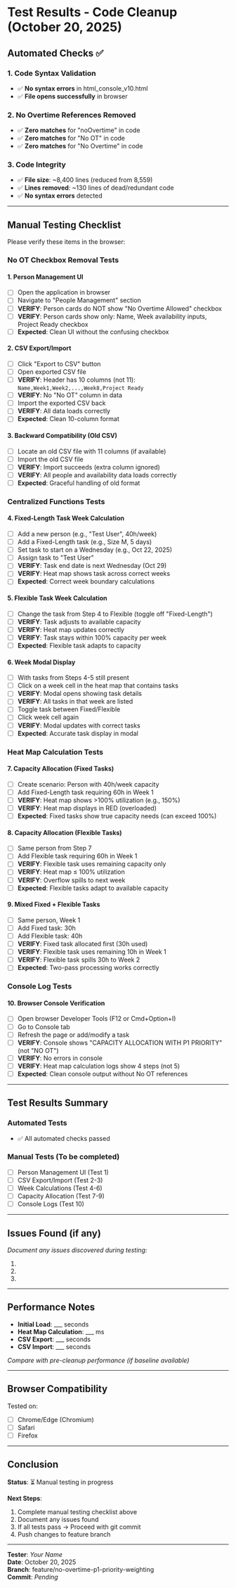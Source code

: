 # Test Results - Code Cleanup (October 20, 2025)

## Automated Checks ✅

### 1. Code Syntax Validation
- ✅ **No syntax errors** in html_console_v10.html
- ✅ **File opens successfully** in browser

### 2. No Overtime References Removed
- ✅ **Zero matches** for "noOvertime" in code
- ✅ **Zero matches** for "No OT" in code  
- ✅ **Zero matches** for "No Overtime" in code

### 3. Code Integrity
- ✅ **File size**: ~8,400 lines (reduced from 8,559)
- ✅ **Lines removed**: ~130 lines of dead/redundant code
- ✅ **No syntax errors** detected

---

## Manual Testing Checklist

Please verify these items in the browser:

### No OT Checkbox Removal Tests

#### 1. Person Management UI
- [ ] Open the application in browser
- [ ] Navigate to "People Management" section
- [ ] **VERIFY**: Person cards do NOT show "No Overtime Allowed" checkbox
- [ ] **VERIFY**: Person cards show only: Name, Week availability inputs, Project Ready checkbox
- [ ] **Expected**: Clean UI without the confusing checkbox

#### 2. CSV Export/Import
- [ ] Click "Export to CSV" button
- [ ] Open exported CSV file
- [ ] **VERIFY**: Header has 10 columns (not 11): `Name,Week1,Week2,...,Week8,Project Ready`
- [ ] **VERIFY**: No "No OT" column in data
- [ ] Import the exported CSV back
- [ ] **VERIFY**: All data loads correctly
- [ ] **Expected**: Clean 10-column format

#### 3. Backward Compatibility (Old CSV)
- [ ] Locate an old CSV file with 11 columns (if available)
- [ ] Import the old CSV file
- [ ] **VERIFY**: Import succeeds (extra column ignored)
- [ ] **VERIFY**: All people and availability data loads correctly
- [ ] **Expected**: Graceful handling of old format

### Centralized Functions Tests

#### 4. Fixed-Length Task Week Calculation
- [ ] Add a new person (e.g., "Test User", 40h/week)
- [ ] Add a Fixed-Length task (e.g., Size M, 5 days)
- [ ] Set task to start on a Wednesday (e.g., Oct 22, 2025)
- [ ] Assign task to "Test User"
- [ ] **VERIFY**: Task end date is next Wednesday (Oct 29)
- [ ] **VERIFY**: Heat map shows task across correct weeks
- [ ] **Expected**: Correct week boundary calculations

#### 5. Flexible Task Week Calculation
- [ ] Change the task from Step 4 to Flexible (toggle off "Fixed-Length")
- [ ] **VERIFY**: Task adjusts to available capacity
- [ ] **VERIFY**: Heat map updates correctly
- [ ] **VERIFY**: Task stays within 100% capacity per week
- [ ] **Expected**: Flexible task adapts to capacity

#### 6. Week Modal Display
- [ ] With tasks from Steps 4-5 still present
- [ ] Click on a week cell in the heat map that contains tasks
- [ ] **VERIFY**: Modal opens showing task details
- [ ] **VERIFY**: All tasks in that week are listed
- [ ] Toggle task between Fixed/Flexible
- [ ] Click week cell again
- [ ] **VERIFY**: Modal updates with correct tasks
- [ ] **Expected**: Accurate task display in modal

### Heat Map Calculation Tests

#### 7. Capacity Allocation (Fixed Tasks)
- [ ] Create scenario: Person with 40h/week capacity
- [ ] Add Fixed-Length task requiring 60h in Week 1
- [ ] **VERIFY**: Heat map shows >100% utilization (e.g., 150%)
- [ ] **VERIFY**: Heat map displays in RED (overloaded)
- [ ] **Expected**: Fixed tasks show true capacity needs (can exceed 100%)

#### 8. Capacity Allocation (Flexible Tasks)
- [ ] Same person from Step 7
- [ ] Add Flexible task requiring 60h in Week 1
- [ ] **VERIFY**: Flexible task uses remaining capacity only
- [ ] **VERIFY**: Heat map ≤ 100% utilization
- [ ] **VERIFY**: Overflow spills to next week
- [ ] **Expected**: Flexible tasks adapt to available capacity

#### 9. Mixed Fixed + Flexible Tasks
- [ ] Same person, Week 1
- [ ] Add Fixed task: 30h
- [ ] Add Flexible task: 40h
- [ ] **VERIFY**: Fixed task allocated first (30h used)
- [ ] **VERIFY**: Flexible task uses remaining 10h in Week 1
- [ ] **VERIFY**: Flexible task spills 30h to Week 2
- [ ] **Expected**: Two-pass processing works correctly

### Console Log Tests

#### 10. Browser Console Verification
- [ ] Open browser Developer Tools (F12 or Cmd+Option+I)
- [ ] Go to Console tab
- [ ] Refresh the page or add/modify a task
- [ ] **VERIFY**: Console shows "CAPACITY ALLOCATION WITH P1 PRIORITY" (not "NO OT")
- [ ] **VERIFY**: No errors in console
- [ ] **VERIFY**: Heat map calculation logs show 4 steps (not 5)
- [ ] **Expected**: Clean console output without No OT references

---

## Test Results Summary

### Automated Tests
- ✅ All automated checks passed

### Manual Tests (To be completed)
- [ ] Person Management UI (Test 1)
- [ ] CSV Export/Import (Test 2-3)
- [ ] Week Calculations (Test 4-6)
- [ ] Capacity Allocation (Test 7-9)
- [ ] Console Logs (Test 10)

---

## Issues Found (if any)

_Document any issues discovered during testing:_

1. 
2. 
3. 

---

## Performance Notes

- **Initial Load**: ___ seconds
- **Heat Map Calculation**: ___ ms
- **CSV Export**: ___ seconds
- **CSV Import**: ___ seconds

_Compare with pre-cleanup performance (if baseline available)_

---

## Browser Compatibility

Tested on:
- [ ] Chrome/Edge (Chromium)
- [ ] Safari
- [ ] Firefox

---

## Conclusion

**Status**: ⏳ Manual testing in progress

**Next Steps**:
1. Complete manual testing checklist above
2. Document any issues found
3. If all tests pass → Proceed with git commit
4. Push changes to feature branch

---

**Tester**: _Your Name_  
**Date**: October 20, 2025  
**Branch**: feature/no-overtime-p1-priority-weighting  
**Commit**: _Pending_
